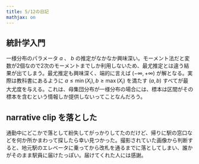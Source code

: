 ```yaml
---
title: 5/12の日記
mathjax: on
---
```


## 統計学入門

一様分布のパラメータ $a$ 、 $b$ の推定がなかなか興味深い。モーメント法だと変数が2個なので2次のモーメントまでしか利用しないため、最尤推定とは違う結果が出てしまう。最尤推定も興味深く、端的に言えば $(-\infty, +\infty)$ が解となる。実際は教科書にあるように $a \leq \min(X_i), b \geq \max(X_i)$ を満たす $(a, b)$ すべてが最大尤度を与える。これは、母集団分布が一様分布の場合には、標本は区間がその標本を含むという情報しか提供しないってことなんだろう。

## narrative clip を落とした

通勤中にどこかで落として紛失してがっかりしてたのだけど、帰りに駅の窓口などを何か所かまわって探したら幸い見つかった。撮影されていた画像から判断すると、地元駅のエレベータに乗ってから改札を通るまでに落としてしまい、誰かがそのまま駅員に届けたっぽい。届けてくれた人には感謝。
